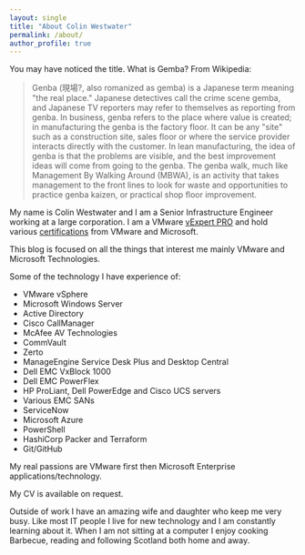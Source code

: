 ```yaml
---
layout: single
title: "About Colin Westwater"
permalink: /about/
author_profile: true
---
```


You may have noticed the title.  What is Gemba? From Wikipedia:

>Genba (現場?, also romanized as gemba) is a Japanese term meaning "the real place." Japanese detectives call the crime scene gemba, and Japanese TV reporters may refer to themselves as reporting from genba. In business, genba refers to the place where value is created; in manufacturing the genba is the factory floor. It can be any "site" such as a construction site, sales floor or where the service provider interacts directly with the customer.
>In lean manufacturing, the idea of genba is that the problems are visible, and the best improvement ideas will come from going to the genba. The genba walk, much like Management By Walking Around (MBWA), is an activity that takes management to the front lines to look for waste and opportunities to practice genba kaizen, or practical shop floor improvement.

My name is Colin Westwater and I am a Senior Infrastructure Engineer working at a large corporation. I am a VMware [vExpert PRO](https://vexpert.vmware.com/directory/978) and hold various [certifications](https://www.credly.com/users/cwestwater/badges) from VMware and Microsoft.

This blog is focused on all the things that interest me mainly VMware and Microsoft Technologies.

Some of the technology I have experience of:

* VMware vSphere
* Microsoft Windows Server
* Active Directory
* Cisco CallManager
* McAfee AV Technologies
* CommVault
* Zerto
* ManageEngine Service Desk Plus and Desktop Central
* Dell EMC VxBlock 1000
* Dell EMC PowerFlex
* HP ProLiant, Dell PowerEdge and Cisco UCS servers
* Various EMC SANs
* ServiceNow
* Microsoft Azure
* PowerShell
* HashiCorp Packer and Terraform
* Git/GitHub

My real passions are VMware first then Microsoft Enterprise applications/technology.

My CV is available on request.

Outside of work I have an amazing wife and daughter who keep me very busy.  Like most IT people I live for new technology and I am constantly learning about it. When I am not sitting at a computer I enjoy cooking Barbecue, reading and following Scotland both home and away.
